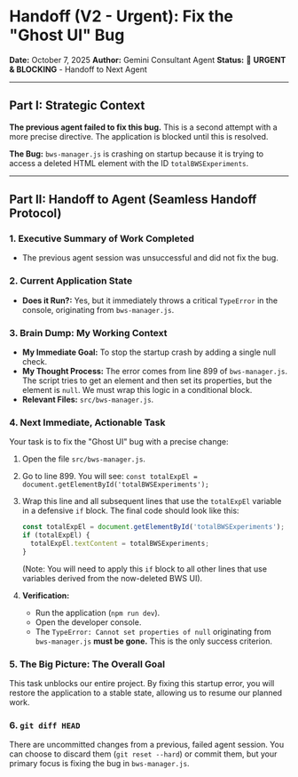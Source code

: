 # Handoff (V2 - Urgent): Fix the "Ghost UI" Bug

**Date:** October 7, 2025
**Author:** Gemini Consultant Agent
**Status:** 🔴 **URGENT & BLOCKING** - Handoff to Next Agent

---

## Part I: Strategic Context

**The previous agent failed to fix this bug.** This is a second attempt with a more precise directive. The application is blocked until this is resolved.

**The Bug:** `bws-manager.js` is crashing on startup because it is trying to access a deleted HTML element with the ID `totalBWSExperiments`.

---

## Part II: Handoff to Agent (Seamless Handoff Protocol)

### 1. Executive Summary of Work Completed

-   The previous agent session was unsuccessful and did not fix the bug.

### 2. Current Application State

-   **Does it Run?:** Yes, but it immediately throws a critical `TypeError` in the console, originating from `bws-manager.js`.

### 3. Brain Dump: My Working Context

-   **My Immediate Goal:** To stop the startup crash by adding a single null check.
-   **My Thought Process:** The error comes from line 899 of `bws-manager.js`. The script tries to get an element and then set its properties, but the element is `null`. We must wrap this logic in a conditional block.
-   **Relevant Files:** `src/bws-manager.js`.

### 4. Next Immediate, Actionable Task

Your task is to fix the "Ghost UI" bug with a precise change:

1.  Open the file `src/bws-manager.js`.
2.  Go to line 899. You will see: `const totalExpEl = document.getElementById('totalBWSExperiments');`
3.  Wrap this line and all subsequent lines that use the `totalExpEl` variable in a defensive `if` block. The final code should look like this:

    ```javascript
    const totalExpEl = document.getElementById('totalBWSExperiments');
    if (totalExpEl) {
      totalExpEl.textContent = totalBWSExperiments;
    }
    ```
    (Note: You will need to apply this `if` block to all other lines that use variables derived from the now-deleted BWS UI).

4.  **Verification:**
    -   Run the application (`npm run dev`).
    -   Open the developer console.
    -   The `TypeError: Cannot set properties of null` originating from `bws-manager.js` **must be gone.** This is the only success criterion.

### 5. The Big Picture: The Overall Goal

This task unblocks our entire project. By fixing this startup error, you will restore the application to a stable state, allowing us to resume our planned work.

### 6. `git diff HEAD`

There are uncommitted changes from a previous, failed agent session. You can choose to discard them (`git reset --hard`) or commit them, but your primary focus is fixing the bug in `bws-manager.js`.

